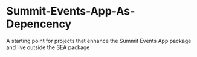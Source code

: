 # Summit-Events-App-As-Depencency
A starting point for projects that enhance the Summit Events App package and live outside the SEA package
